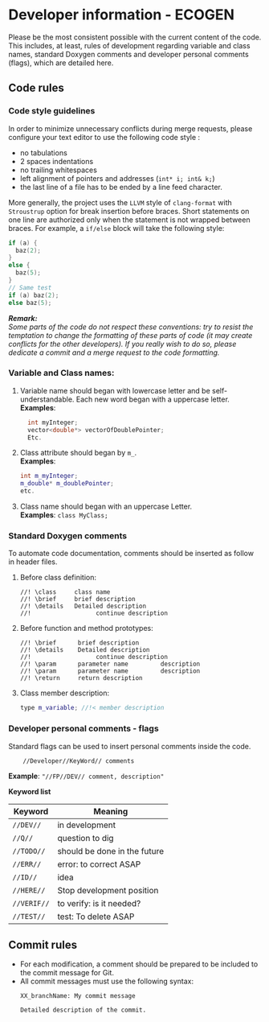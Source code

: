 Developer information - ECOGEN
===

Please be the most consistent possible with the current content of the code. This includes, at least, rules of development regarding variable and class names, standard Doxygen comments and developer personal comments (flags), which are detailed here.

## Code rules

### Code style guidelines

In order to minimize unnecessary conflicts during merge requests, please configure your text editor to use the following code style :
  - no tabulations
  - 2 spaces indentations
  - no trailing whitespaces
  - left alignment of pointers and addresses (`int* i; int& k;`)
  - the last line of a file has to be ended by a line feed character.

More generally, the project uses the `LLVM` style of `clang-format` with `Stroustrup` option for break insertion before braces. Short statements on one line are authorized only when the statement is not wrapped between braces. For example, a `if/else` block will take the following style:
```cpp
if (a) {
  baz(2);
}
else {
  baz(5);
}
// Same test
if (a) baz(2);
else baz(5);
```

***Remark:***  
*Some parts of the code do not respect these conventions: try to resist the temptation to change the formatting of these parts of code (it may create conflicts for the other developers). If you really wish to do so, please dedicate a commit and a merge request to the code formatting.*


### Variable and Class names:

1. Variable name should began with lowercase letter and be self-understandable. Each new word began with a uppercase letter.
\
**Examples**:
   ```cpp
     int myInteger;
     vector<double*> vectorOfDoublePointer;
     Etc.
    ```

2. Class attribute should began by `m_`.
\
**Examples**:
   ```cpp
   int m_myInteger;
   m_double* m_doublePointer;
   etc.
   ```

3. Class name should began with an uppercase Letter.
\
**Examples**: `class MyClass;`

### Standard Doxygen comments
To automate code documentation, comments should be inserted as follow in header files.

1. Before class definition:
   ```
   //! \class     class name
   //! \brief     brief description
   //! \details   Detailed description
   //!                  continue description
   ```

2.  Before function and method prototypes:
    ```
    //! \brief      brief description
    //! \details    Detailed description
    //!                  continue description
    //! \param      parameter name         description
    //! \param      parameter name         description
    //! \return     return description
    ```

3. Class member description:
   ```cpp
   type m_variable; //!< member description
   ```

### Developer personal comments - flags

Standard flags can be used to insert personal comments inside the code.
```
	//Developer//KeyWord// comments
```
**Example**: `"//FP//DEV// comment, description"`

**Keyword list**

| Keyword      | Meaning                       |
| ---          | ---                           |
| `//DEV//`    | in development                |
| `//Q//`      | question to dig               |
| `//TODO//`   | should be done in the future  |
| `//ERR//`    | error: to correct ASAP        |
| `//ID//`     | idea                          |
| `//HERE//`   | Stop development position     |
| `//VERIF//`  | to verify: is it needed?      |
| `//TEST//`   | test: To delete ASAP          |

## Commit rules
  - For each modification, a comment should be prepared to be included to the commit message for Git.
  - All commit messages must use the following syntax:
    ```
    XX_branchName: My commit message

    Detailed description of the commit.
    ```
